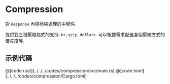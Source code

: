 # Compression

對 `Response` 內容壓縮處理的中間件.

提供對三種壓縮格式的支持: `br`, `gzip`, `deflate`. 可以根據需求配置各個壓縮方式的優先度等.

## 示例代碼

<CodeGroup>
  <CodeGroupItem title="main.rs" active>
@[code rust](../../../codes/compression/src/main.rs)
  </CodeGroupItem>
  <CodeGroupItem title="Cargo.toml">
@[code toml](../../../codes/compression/Cargo.toml)
  </CodeGroupItem>
</CodeGroup>